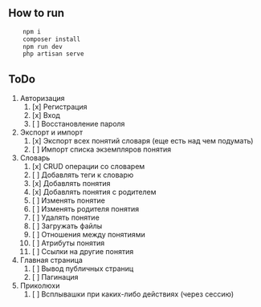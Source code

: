 
## How to run 

``` bash 
    npm i
    composer install
    npm run dev
    php artisan serve
```

## ToDo
1. Авторизация
   1. [x] Регистрация
   2. [x] Вход
   3. [ ] Восстановление пароля
2. Экспорт и импорт
   1. [x] Экспорт всех понятий словаря (еще есть над чем подумать)
   2. [ ] Импорт списка экземпляров понятия
3. Словарь
   1. [x] CRUD операции со словарем
   2. [ ] Добавлять теги к словарю
   3. [x] Добавлять понятия
   4. [x] Добавлять понятия с родителем
   5. [ ] Изменять понятие
   6. [ ] Изменять родителя понятия
   7. [ ] Удалять понятие
   8. [ ] Загружать файлы 
   9. [ ] Отношения между понятиями
   10. [ ] Атрибуты понятия
   11. [ ] Ссылки на другие понятия
4. Главная страница
   1. [ ] Вывод публичных страниц
   2. [ ] Пагинация
5. Приколюхи
   1. [ ] Всплывашки при каких-либо действиях (через сессию) 
